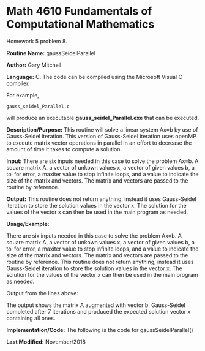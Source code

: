 # Math 4610 Fundamentals of Computational Mathematics
Homework 5 problem 8.

**Routine Name:**           gaussSeidelParallel

**Author:** Gary Mitchell

**Language:** C. The code can be compiled using the Microsoft Visual C compiler.

For example,

    gauss_seidel_Parallel.c

will produce an executable **gauss_seidel_Parallel.exe** that can be executed.

**Description/Purpose:** This routine will solve a linear system Ax=b by use of Gauss-Seidel iteration. This version of Gauss-Seidel iteration uses openMP to execute matrix vector operations in parallel in an effort to decrease the amount of time it takes to compute a solution.

**Input:** There are six inputs needed in this case to solve the problem Ax=b. A square matrix A, a vector of unkown values x, a vector of given values b, a tol for error, a maxiter value to stop infinite loops, and a value to indicate the size of the matrix and vectors. The matrix and vectors are passed to the routine by reference.

**Output:** This routine does not return anything, instead it uses Gauss-Seidel iteration to store the solution values in the vector x. The solution for the values of the vector x can then be used in the main program as needed.

**Usage/Example:**

There are six inputs needed in this case to solve the problem Ax=b. A square matrix A, a vector of unkown values x, a vector of given values b, a tol for error, a maxiter value to stop infinite loops, and a value to indicate the size of the matrix and vectors. The matrix and vectors are passed to the routine by reference. This routine does not return anything, instead it uses Gauss-Seidel iteration to store the solution values in the vector x. The solution for the values of the vector x can then be used in the main program as needed.



Output from the lines above:



The output shows the matrix A augmented with vector b. Gauss-Seidel completed after 7 iterations and produced the expected solution vector x containing all ones.

**Implementation/Code:** The following is the code for gaussSeidelParallel()



**Last Modified:** November/2018
